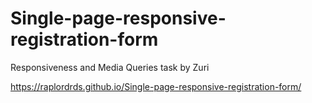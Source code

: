 # Single-page-responsive-registration-form
Responsiveness and Media Queries task by Zuri


https://raplordrds.github.io/Single-page-responsive-registration-form/
